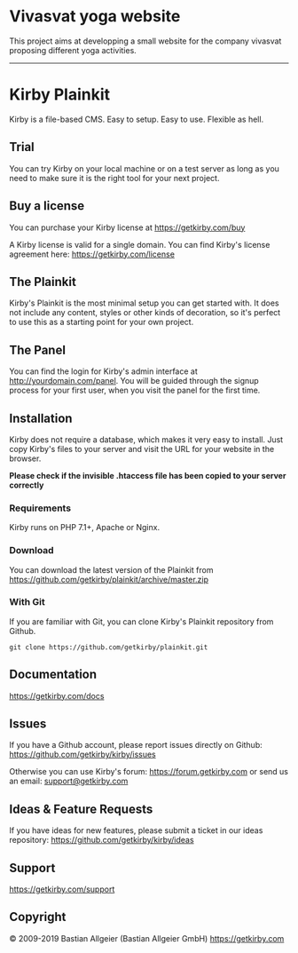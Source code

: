 
# Vivasvat yoga website

This project aims at developping a small website for the company vivasvat proposing different yoga activities.





-----

# Kirby Plainkit

Kirby is a file-based CMS.
Easy to setup. Easy to use. Flexible as hell.

## Trial

You can try Kirby on your local machine or on a test
server as long as you need to make sure it is the right
tool for your next project.

## Buy a license

You can purchase your Kirby license at
<https://getkirby.com/buy>

A Kirby license is valid for a single domain. You can find
Kirby's license agreement here: <https://getkirby.com/license>

## The Plainkit

Kirby's Plainkit is the most minimal setup you can get started with.
It does not include any content, styles or other kinds of decoration,
so it's perfect to use this as a starting point for your own project.

## The Panel

You can find the login for Kirby's admin interface at
http://yourdomain.com/panel. You will be guided through the signup
process for your first user, when you visit the panel
for the first time.

## Installation

Kirby does not require a database, which makes it very easy to
install. Just copy Kirby's files to your server and visit the
URL for your website in the browser.

**Please check if the invisible .htaccess file has been
copied to your server correctly**

### Requirements

Kirby runs on PHP 7.1+, Apache or Nginx.

### Download

You can download the latest version of the Plainkit
from https://github.com/getkirby/plainkit/archive/master.zip

### With Git

If you are familiar with Git, you can clone Kirby's
Plainkit repository from Github.

    git clone https://github.com/getkirby/plainkit.git

## Documentation

<https://getkirby.com/docs>

## Issues

If you have a Github account, please report issues
directly on Github: <https://github.com/getkirby/kirby/issues>

Otherwise you can use Kirby's forum: https://forum.getkirby.com
or send us an email: <support@getkirby.com>

## Ideas & Feature Requests

If you have ideas for new features, please submit a ticket in our ideas repository:
<https://github.com/getkirby/kirby/ideas>

## Support

<https://getkirby.com/support>

## Copyright

© 2009-2019 Bastian Allgeier (Bastian Allgeier GmbH)
<https://getkirby.com>
